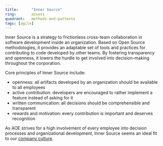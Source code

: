 ```yaml
---
title:      "Inner Source"
ring:       assess
quadrant:   methods-and-patterns
tags: [agile]
---
```


Inner Source is a strategy to frictionless cross-team collaboration in software development inside an organization. 
Based on Open Source methodologies, it provides an adaptable set of tools and practices for contributing to code 
developed by other teams. By fostering transparency and openness, it lowers the hurdle to get involved into 
decision-making throughout the corporation.

Core principles of Inner Source include:
- openness: all artifacts developed by an organization should be available to all employees
- active contribution: developers are encouraged to rather implement a feature instead of asking for it
- written communication: all decisions should be comprehensible and transparent
- rewards and motivation: every contribution is important and deserves recognition

As AOE strives for a high involvement of every employee into decision processes and organizational development, Inner
Source seems an ideal fit to our [company culture](https://www.aoe.com/en/career/how-we-work.html).
